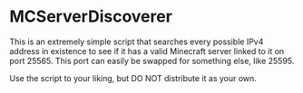 # MCServerDiscoverer
This is an extremely simple script that searches every possible IPv4 address
in existence to see if it has a valid Minecraft server linked to it on port
25565. This port can easily be swapped for something else, like 25595.

Use the script to your liking, but DO NOT distribute it as your own.
